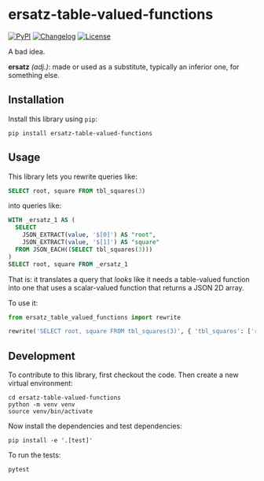 # ersatz-table-valued-functions

[![PyPI](https://img.shields.io/pypi/v/ersatz-table-valued-functions.svg)](https://pypi.org/project/ersatz-table-valued-functions/)
[![Changelog](https://img.shields.io/github/v/release/cldellow/ersatz-table-valued-functions?include_prereleases&label=changelog)](https://github.com/cldellow/ersatz-table-valued-functions/releases)
[![License](https://img.shields.io/badge/license-Apache%202.0-blue.svg)](https://github.com/cldellow/ersatz-table-valued-functions/blob/main/LICENSE)

A bad idea.

**ersatz** *(adj.)*: made or used as a substitute, typically an inferior one, for something else.

## Installation

Install this library using `pip`:

    pip install ersatz-table-valued-functions

## Usage

This library lets you rewrite queries like:

```sql
SELECT root, square FROM tbl_squares(3)
```

into queries like:

```sql
WITH _ersatz_1 AS (
  SELECT
    JSON_EXTRACT(value, '$[0]') AS "root",
    JSON_EXTRACT(value, '$[1]') AS "square"
  FROM JSON_EACH((SELECT tbl_squares(3)))
)
SELECT root, square FROM _ersatz_1
```

That is: it translates a query that _looks_ like it needs a table-valued function
into one that uses a scalar-valued function that returns a JSON 2D array.


To use it:

```python
from ersatz_table_valued_functions import rewrite

rewrite('SELECT root, square FROM tbl_squares(3)', { 'tbl_squares': ['root', 'square'] })
```


## Development

To contribute to this library, first checkout the code. Then create a new virtual environment:

    cd ersatz-table-valued-functions
    python -m venv venv
    source venv/bin/activate

Now install the dependencies and test dependencies:

    pip install -e '.[test]'

To run the tests:

    pytest
